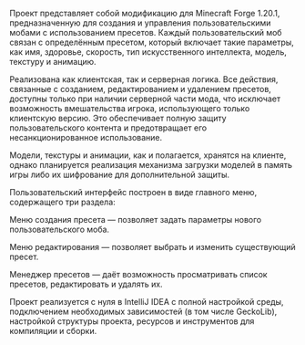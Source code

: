 Проект представляет собой модификацию для Minecraft Forge 1.20.1, предназначенную для создания и управления пользовательскими мобами с использованием пресетов. Каждый пользовательский моб связан с определённым пресетом, который включает такие параметры, как имя, здоровье, скорость, тип искусственного интеллекта, модель, текстуру и анимацию.

Реализована как клиентская, так и серверная логика. Все действия, связанные с созданием, редактированием и удалением пресетов, доступны только при наличии серверной части мода, что исключает возможность вмешательства игрока, использующего только клиентскую версию. Это обеспечивает полную защиту пользовательского контента и предотвращает его несанкционированное использование.

Модели, текстуры и анимации, как и полагается, хранятся на клиенте, однако планируется реализация механизма загрузки моделей в память игры либо их шифрование для дополнительной защиты.

Пользовательский интерфейс построен в виде главного меню, содержащего три раздела:

Меню создания пресета — позволяет задать параметры нового пользовательского моба.

Меню редактирования — позволяет выбрать и изменить существующий пресет.

Менеджер пресетов — даёт возможность просматривать список пресетов, редактировать и удалять их.

Проект реализуется с нуля в IntelliJ IDEA с полной настройкой среды, подключением необходимых зависимостей (в том числе GeckoLib), настройкой структуры проекта, ресурсов и инструментов для компиляции и сборки.
